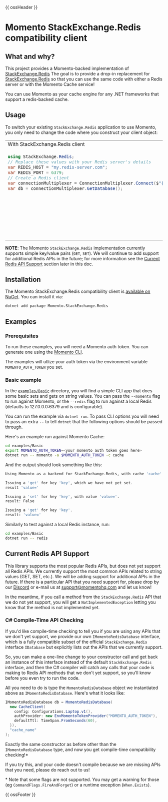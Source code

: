 {{ ossHeader }}

# Momento StackExchange.Redis compatibility client

## What and why?

This project provides a Momento-backed implementation of [StackExchange.Redis](https://github.com/StackExchange/StackExchange.Redis)
The goal is to provide a drop-in replacement for [StackExchange.Redis](https://github.com/StackExchange/StackExchange.Redis) so that you can
use the same code with either a Redis server or with the Momento Cache service!

You can use Momento as your cache engine for any .NET frameworks that support a redis-backed cache.

## Usage

To switch your existing `StackExchange.Redis` application to use Momento, you only need to change the code where you construct your client object:

<table>
<tr>
 <td width="50%">With StackExchange.Redis client</td>
 <td width="50%">With Momento's StackExchange.Redis compatibility client</td>
</tr>
<tr>
 <td width="50%" valign="top">

```csharp
using StackExchange.Redis;
// Replace these values with your Redis server's details
var REDIS_HOST = "my.redis-server.com";
var REDIS_PORT = 6379;
// Create a Redis client
var connectionMultiplexer = ConnectionMultiplexer.Connect($"{REDIS_HOST}:{REDIS_PORT}");
var db = connectionMultiplexer.GetDatabase();
```

</td>
<td width="50%">

```csharp
// Import the Momento redis compatibility client.
using System;
using Momento.Auth;
using Momento.Config;
using Momento.Sdk;
using Momento.StackExchange.Redis;
// Initialize Momento's client.
var db = MomentoRedisDatabase(
  new CacheClient(
    config: Configurations.Laptop.v1(),
    authProvider: new EnvMomentoTokenProvider("MOMENTO_AUTH_TOKEN"),
    defaultTtl: TimeSpan.FromSeconds(60),
  }),
  "cache_name"
);
```

 </td>
</tr>
</table>

**NOTE**: The Momento `StackExchange.Redis` implementation currently supports simple key/value pairs (`GET`, `SET`). We will continue to add support for additional Redis APIs in the future; for more
information see the [Current Redis API Support](#current-redis-api-support) section later in this doc.

## Installation

The Momento StackExchange.Redis compatibility client is [available on NuGet](https://www.nuget.org/packages/Momento.StackExchange.Redis).
You can install it via:

```bash
dotnet add package Momento.StackExchange.Redis
```

## Examples

### Prerequisites

To run these examples, you will need a Momento auth token. You can generate one using the [Momento CLI](https://github.com/momentohq/momento-cli).

The examples will utlize your auth token via the environment variable `MOMENTO_AUTH_TOKEN` you set.

### Basic example

In the [`examples/Basic`](./examples/Basic) directory, you will find a simple CLI app that does some basic sets and gets
on string values. You can pass the `--momento` flag to run against Momento, or the `--redis` flag to run against
a local Redis (defaults to 127.0.0.0:6379 and is configurable).

You can run the example via `dotnet run`. To pass CLI options you will need to pass an extra `--` to tell `dotnet` that
the following options should be passed through.

Here's an example run against Momento Cache:

```bash
cd examples/Basic
export MOMENTO_AUTH_TOKEN=<your momento auth token goes here>
dotnet run -- momento -a $MOMENTO_AUTH_TOKEN -c cache
```

And the output should look something like this:

```bash
Using Momento as a backend for StackExchange.Redis, with cache 'cache'

Issuing a 'get' for key 'key', which we have not yet set.
result 'value='

Issuing a 'set' for key 'key', with value 'value='.
result: False

Issuing a 'get' for key 'key'.
result: 'value='
```

Similarly to test against a local Redis instance, run:

```bash
cd examples/Basic
dotnet run -- redis
```

## Current Redis API Support

This library supports the most popular Redis APIs, but does not yet support all Redis APIs. We currently support the most
common APIs related to string values (GET, SET, etc.). We will be adding support for additional
APIs in the future. If there is a particular API that you need support for, please drop by our [Discord](https://discord.com/invite/3HkAKjUZGq)
or e-mail us at [support@momentohq.com](mailto:support@momentohq.com) and let us know!

In the meantime, if you call a method from the `StackExchange.Redis` API that we do not yet support, you will get a `NotImplementedException`
letting you know that the method is not implemented yet.

### C# Compile-Time API Checking

If you'd like compile-time checking to tell you if you are using any APIs that we don't yet
support, we provide our own `IMomentoRedisDatabase` interface, which is a fully compatible subset of the official `StackExchange.Redis`
interface `IDatabase` but explicitly lists out the APIs that we currently support.

So, you can make a one-line change to your constructor call and get back an instance of this interface instead of the
default `StackExchange.Redis` interface, and then the C# compiler will catch any calls that your code is making to Redis
API methods that we don't yet support, so you'll know before you even try to run the code.

All you need to do is type the `MomentoRedisDatabase` object we instantiated above as
`IMomentoRedisDatabase`. Here's what it looks like:

```csharp
IMomentoRedisDatabase db = MomentoRedisDatabase(
  new CacheClient(
    config: Configurations.Laptop.v1(),
    authProvider: new EnvMomentoTokenProvider("MOMENTO_AUTH_TOKEN"),
    defaultTtl: TimeSpan.FromSeconds(60),
  }),
  "cache_name"
);
```

Exactly the same constructor as before other than the `IMomentoRedisDatabase` type, and now you get compile-time compatibility checking!\*

If you try this, and your code doesn't compile because we are missing APIs that you need, please do reach out to us!

\* Note that some flags are not supported. You may get a warning for those (eg `CommandFlags.FireAndForget`) or a runtime exception (`When.Exists`).

{{ ossFooter }}
